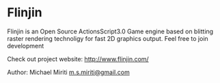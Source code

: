 Flinjin
=======
Flinjin is an Open Source ActionsScript3.0 Game engine based on blitting raster rendering technoligy for fast 2D graphics output.
Feel free to join development

Check out project website: http://www.flinjin.com/
	
Author: Michael Miriti <m.s.miriti@gmail.com>